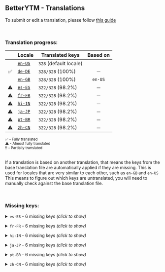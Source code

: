 <!--
  ‼️‼️‼️‼️‼️‼️‼️‼️‼️‼️‼️‼️‼️‼️‼️‼️‼️‼️‼️‼️‼️‼️‼️‼️‼️‼️‼️‼️‼️‼️‼️‼️‼️‼️‼️‼️‼️‼️‼️‼️‼️‼️‼️‼️‼️‼️‼️‼️‼️‼️‼️‼️‼️‼️‼️‼️
  ‼️‼️‼️             THIS IS A GENERATED FILE             ‼️‼️‼️
  ‼️‼️‼️ all changes will be overwritten after next build ‼️‼️‼️
  ‼️‼️‼️ only edit in `src/tools/tr-progress-template.md` ‼️‼️‼️
  ‼️‼️‼️‼️‼️‼️‼️‼️‼️‼️‼️‼️‼️‼️‼️‼️‼️‼️‼️‼️‼️‼️‼️‼️‼️‼️‼️‼️‼️‼️‼️‼️‼️‼️‼️‼️‼️‼️‼️‼️‼️‼️‼️‼️‼️‼️‼️‼️‼️‼️‼️‼️‼️‼️‼️‼️
-->



## BetterYTM - Translations
To submit or edit a translation, please follow [this guide](../../contributing.md#submitting-translations)

<br>

### Translation progress:
| &nbsp; | Locale | Translated keys | Based on |
| :----: | ------ | --------------- | :------: |
|  | [`en-US`](./en-US.json) | `328` (default locale) |  |
| ✅ | [`de-DE`](./de-DE.json) | `328/328` (100%) | ─ |
|  | [`en-GB`](./en-GB.json) | `328/328` (100%) | `en-US` |
| ⚠ | [`es-ES`](./es-ES.json) | `322/328` (98.2%) | ─ |
| ⚠ | [`fr-FR`](./fr-FR.json) | `322/328` (98.2%) | ─ |
| ⚠ | [`hi-IN`](./hi-IN.json) | `322/328` (98.2%) | ─ |
| ⚠ | [`ja-JP`](./ja-JP.json) | `322/328` (98.2%) | ─ |
| ⚠ | [`pt-BR`](./pt-BR.json) | `322/328` (98.2%) | ─ |
| ⚠ | [`zh-CN`](./zh-CN.json) | `322/328` (98.2%) | ─ |

<sub>
✅ - Fully translated
</sub><br>
<sub>
⚠ - Almost fully translated
</sub><br>
<sub>
‼️ - Partially translated
</sub><br>

<br>

If a translation is based on another translation, that means the keys from the base translation file are automatically applied if they are missing. This is used for locales that are very similar to each other, such as `en-GB` and `en-US`  
This means to figure out which keys are untranslated, you will need to manually check against the base translation file.

<br>

### Missing keys:

<details><summary><code>es-ES</code> - 6 missing keys <i>(click to show)</i></summary><br>

| Key | English text |
| --- | ------------ |
| `reset_everything_confirm` | `Do you really want to reset all stored data to the default values?\nThe page will be automatically reloaded.` |
| `open_current_lyrics` | `Open the current song's lyrics in a new tab - shift-click to open in a new window or ctrl-click to open manual search` |
| `open_lyrics` | `Open this song's lyrics in a new tab - ctrl-click to open manual search` |
| `feature_desc_resetEverything` | `Reset all stored data to the default values` |
| `feature_btn_resetEverything` | `Reset everything` |
| `feature_btn_resetEverything_running` | `Resetting...` |

<br></details>

<details><summary><code>fr-FR</code> - 6 missing keys <i>(click to show)</i></summary><br>

| Key | English text |
| --- | ------------ |
| `reset_everything_confirm` | `Do you really want to reset all stored data to the default values?\nThe page will be automatically reloaded.` |
| `open_current_lyrics` | `Open the current song's lyrics in a new tab - shift-click to open in a new window or ctrl-click to open manual search` |
| `open_lyrics` | `Open this song's lyrics in a new tab - ctrl-click to open manual search` |
| `feature_desc_resetEverything` | `Reset all stored data to the default values` |
| `feature_btn_resetEverything` | `Reset everything` |
| `feature_btn_resetEverything_running` | `Resetting...` |

<br></details>

<details><summary><code>hi-IN</code> - 6 missing keys <i>(click to show)</i></summary><br>

| Key | English text |
| --- | ------------ |
| `reset_everything_confirm` | `Do you really want to reset all stored data to the default values?\nThe page will be automatically reloaded.` |
| `open_current_lyrics` | `Open the current song's lyrics in a new tab - shift-click to open in a new window or ctrl-click to open manual search` |
| `open_lyrics` | `Open this song's lyrics in a new tab - ctrl-click to open manual search` |
| `feature_desc_resetEverything` | `Reset all stored data to the default values` |
| `feature_btn_resetEverything` | `Reset everything` |
| `feature_btn_resetEverything_running` | `Resetting...` |

<br></details>

<details><summary><code>ja-JP</code> - 6 missing keys <i>(click to show)</i></summary><br>

| Key | English text |
| --- | ------------ |
| `reset_everything_confirm` | `Do you really want to reset all stored data to the default values?\nThe page will be automatically reloaded.` |
| `open_current_lyrics` | `Open the current song's lyrics in a new tab - shift-click to open in a new window or ctrl-click to open manual search` |
| `open_lyrics` | `Open this song's lyrics in a new tab - ctrl-click to open manual search` |
| `feature_desc_resetEverything` | `Reset all stored data to the default values` |
| `feature_btn_resetEverything` | `Reset everything` |
| `feature_btn_resetEverything_running` | `Resetting...` |

<br></details>

<details><summary><code>pt-BR</code> - 6 missing keys <i>(click to show)</i></summary><br>

| Key | English text |
| --- | ------------ |
| `reset_everything_confirm` | `Do you really want to reset all stored data to the default values?\nThe page will be automatically reloaded.` |
| `open_current_lyrics` | `Open the current song's lyrics in a new tab - shift-click to open in a new window or ctrl-click to open manual search` |
| `open_lyrics` | `Open this song's lyrics in a new tab - ctrl-click to open manual search` |
| `feature_desc_resetEverything` | `Reset all stored data to the default values` |
| `feature_btn_resetEverything` | `Reset everything` |
| `feature_btn_resetEverything_running` | `Resetting...` |

<br></details>

<details><summary><code>zh-CN</code> - 6 missing keys <i>(click to show)</i></summary><br>

| Key | English text |
| --- | ------------ |
| `reset_everything_confirm` | `Do you really want to reset all stored data to the default values?\nThe page will be automatically reloaded.` |
| `open_current_lyrics` | `Open the current song's lyrics in a new tab - shift-click to open in a new window or ctrl-click to open manual search` |
| `open_lyrics` | `Open this song's lyrics in a new tab - ctrl-click to open manual search` |
| `feature_desc_resetEverything` | `Reset all stored data to the default values` |
| `feature_btn_resetEverything` | `Reset everything` |
| `feature_btn_resetEverything_running` | `Resetting...` |

<br></details>
